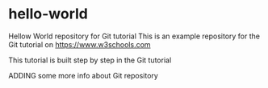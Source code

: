 # hello-world
Hellow World repository for Git tutorial
This is an example repository for the Git tutorial on
https://www.w3schools.com

This tutorial is built step by step in the Git tutorial

ADDING some more info about Git repository

